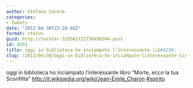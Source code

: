 ```yaml
---
author: Stefano Cecere
categories:
- Tweets
date: "2013-04-30T23:28:48Z"
format: status
guid: http://twitter-329361723750498304-post
id: 4351
title: oggi in biblioteca ho inciampato l’interessante li&#8230;
slug: /2013/04/30/oggi-in-biblioteca-ho-inciampato-linteressante-li/
---
```


oggi in biblioteca ho inciampato l’interessante libro “Morte, ecco la tua Sconfitta” http://it.wikipedia.org/wiki/Jean-Émile_Charon [#spirito](http://twitter.com/search?q=%23spirito)
